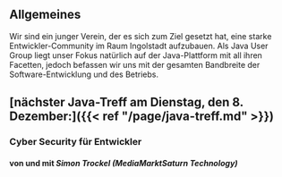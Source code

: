 ## Allgemeines

Wir sind ein junger Verein, der es sich zum Ziel gesetzt hat, eine starke Entwickler-Community im Raum Ingolstadt aufzubauen.
Als Java User Group liegt unser Fokus natürlich auf der Java-Plattform mit all ihren Facetten, jedoch befassen wir uns mit der gesamten Bandbreite der Software-Entwicklung und des Betriebs.

## [nächster Java-Treff am Dienstag, den 8. Dezember:]({{< ref "/page/java-treff.md" >}})

### Cyber Security für Entwickler
#### von und mit *Simon Trockel (MediaMarktSaturn Technology)* 